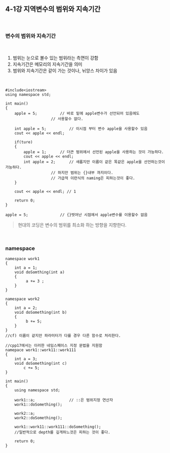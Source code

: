 ## 4-1강 지역변수의 범위와 지속기간

<br>

### 변수의 범위와 지속기간
<br>

1. 범위는 눈으로 볼수 있는 범위라는 측면이 강함
2. 지속기간은 메모리의 지속기간을 의미
3. 범위와 지속기간은 같이 가는 것이나, 뉘앙스 차이가 있음

<br>

	#include<iostream>
	using namespace std;

	int main()
	{
		apple = 5;			// 바로 밑에 apple변수가 선언되어 있음에도
						// 사용할수 없다.

		int apple = 5;			// 이시점 부터 변수 apple을 사용할수 있음
		cout << apple << endl;
		
		if(ture)
		{
			apple = 1;		// 더큰 범위에서 선언된 apple을 사용하는 것이 가능하다.
			cout << apple << endl;
			int apple = 2;		// 새롭지만 이름이 같은 똑같은 apple을 선언하는것이 가능하다.
						// 하지만 범위는 {}내부 까지이다.
						// 가급적 이런식의 naming은 피하는것이 좋다.
		}

		cout << apple << endl; // 1

		return 0;
	}
	
	apple = 5;				// {}벗어난 시점에서 apple변수를 이용할수 없음

>현대의 코딩은 변수의 범위를 최소화 하는 방향을 지향한다.

<br>

### namespace

	namespace work1
	{	 
		int a = 1;
		void doSomthing(int a)
		{
	 		 a += 3 ;
		}
	}

	namespace work2
	{
		int a = 2; 
		void doSomething(int b)
		{
	 		 b += 5;
		}
	}
	//cf) 이름이 같지만 파라미터가 다를 경우 다른 함수로 처리한다. 
	
	//cpp17에서는 이러한 네임스페이스 지정 문법을 지원함
	namepace work1::work11::work111
	{
		int a = 3;
		void doSomething(int c)
			c += 5;
	}
	
	int main()
	{
		using namespace std;

		work1::a;				// ::은 범위지정 연산자
		work1::doSomething();

		work2::a;
		work2::doSomething();

		work1::work11::work111::doSomething();
		//일반적으로 depth를 깊게하느것은 피하는 것이 좋다.

		return 0;
	}
